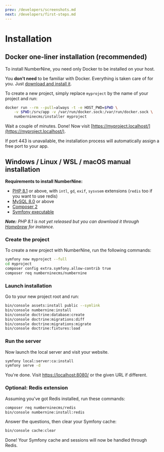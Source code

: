 ```yaml
---
prev: /developers/screenshots.md
next: /developers/first-steps.md
---
```


# Installation

## Docker one-liner installation (recommended)

To install NumberNine, you need only Docker to be installed on your host.

You **don't need** to be familiar with Docker. Everything is taken care of for you.
Just [download and install it](https://www.docker.com/products/docker-desktop).


To create a new project, simply replace `myproject` by the name of your project and run:

```bash
docker run --rm --pull=always -t -e HOST_PWD=$PWD \
    -v $PWD:/srv/app -v /var/run/docker.sock:/var/run/docker.sock \
    numberninecms/installer myproject
```

Wait a couple of minutes. Done! Now visit [https://myproject.localhost/](https://myproject.localhost/).

If port 443 is unavailable, the installation process will automatically assign a free port to your app.


## Windows / Linux / WSL / macOS manual installation

**Requirements to install NumberNine:**

* [PHP 8.1](https://www.php.net/downloads.php) or above, with `intl`, `gd`, `exif`, `sysvsem` extensions (`redis` too if you want to use redis)
* [MySQL 8.0](https://www.mysql.com/downloads/) or above
* [Composer 2](https://getcomposer.org/download/)
* [Symfony executable](https://symfony.com/download)

_**Note:** PHP 8.1 is not yet released but you can download it through [Homebrew](https://github.com/shivammathur/homebrew-php) for instance._

### Create the project

To create a new project with NumberNine, run the following commands:

```bash
symfony new myproject --full
cd myproject
composer config extra.symfony.allow-contrib true
composer req numberninecms/numbernine
```

### Launch installation

Go to your new project root and run:

```bash
bin/console assets:install public --symlink
bin/console numbernine:install
bin/console doctrine:database:create
bin/console doctrine:migrations:diff
bin/console doctrine:migrations:migrate
bin/console doctrine:fixtures:load
```

### Run the server

Now launch the local server and visit your website.

```bash
symfony local:server:ca:install
symfony serve -d
```

You're done. Visit [https://localhost:8080/](https://localhost:8080/) or the given URL if different.


### Optional: Redis extension

Assuming you've got Redis installed, run these commands:

```bash
composer req numberninecms/redis
bin/console numbernine:install:redis
```

Answer the questions, then clear your Symfony cache:

```bash
bin/console cache:clear
```

Done! Your Symfony cache and sessions will now be handled through Redis.
